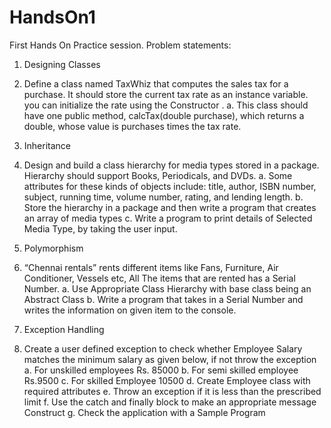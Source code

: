 # HandsOn1
First Hands On Practice session.
Problem statements:
1.  Designing Classes
  1. Define a class named TaxWhiz that computes the sales tax for a purchase. It should store the current tax rate as an instance variable. you can initialize the rate using the Constructor . a. This class should have one public method, calcTax(double purchase), which returns a double, whose value is purchases times the tax rate.

2. Inheritance
  1. Design and build a class hierarchy for media types stored in a package.
    Hierarchy should support Books, Periodicals, and DVDs. a. Some attributes for these kinds of objects include: title, author, ISBN
    number, subject, running time, volume number, rating, and lending length. b. Store the hierarchy in a package and then write a program that creates an array of media types c. Write a program to print details of Selected Media Type, by taking the user input.

3. Polymorphism
  1. “Chennai rentals” rents different items like Fans, Furniture, Air Conditioner, Vessels
    etc, All The items that are rented has a Serial Number. a. Use Appropriate Class Hierarchy with base class being an Abstract Class b. Write a program that takes in a Serial Number and writes the information on
    given item to the console.

4. Exception Handling
  1. Create a user defined exception to check whether Employee Salary matches the minimum salary  as given below, if not throw the exception 
    a. For unskilled employees Rs. 85000 
    b. For semi skilled employee  Rs.9500 
    c. For skilled Employee 10500 
    d. Create Employee class with required attributes 
    e. Throw an exception if it is less than the prescribed limit 
    f. Use the catch and finally block to make an appropriate message Construct 
    g. Check the application with a Sample Program 
